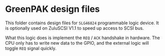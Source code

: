 GreenPAK design files
=====================

This folder contains design files for `SLG46824` programmable logic device.
It is optionally used on ZuluSCSI V1.1 to speed up access to SCSI bus.

What this logic does is implement the `REQ` / `ACK` handshake in hardware.
The CPU only has to write new data to the GPIO, and the external logic will toggle `REQ` signal quickly.
